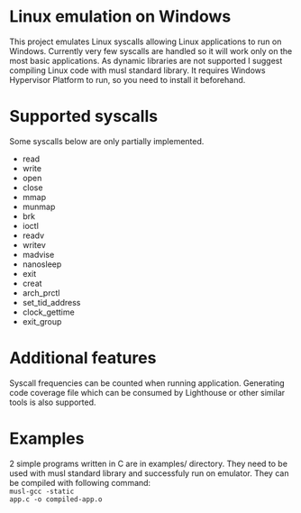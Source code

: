 # Linux emulation on Windows
This project emulates Linux syscalls allowing Linux applications to run on Windows.
Currently very few syscalls are handled so it will work only on the most basic applications.
As dynamic libraries are not supported I suggest compiling Linux code with musl standard library.
It requires Windows Hypervisor Platform to run, so you need to install it beforehand.

# Supported syscalls
Some syscalls below are only partially implemented.

* read
* write
* open
* close
* mmap
* munmap
* brk
* ioctl
* readv
* writev
* madvise
* nanosleep
* exit
* creat
* arch_prctl
* set_tid_address
* clock_gettime
* exit_group

# Additional features
Syscall frequencies can be counted when running application. Generating
code coverage file which can be consumed by Lighthouse or other similar tools is also supported.

# Examples
2 simple programs written in C are in examples/ directory. They need to be used
with musl standard library and successfuly run on emulator.
They can be compiled with following command:
<br>
<code>musl-gcc -static app.c -o compiled-app.o</code>
